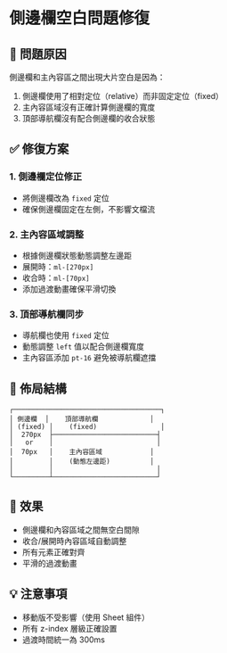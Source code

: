 # 側邊欄空白問題修復

## 🔧 問題原因

側邊欄和主內容區之間出現大片空白是因為：
1. 側邊欄使用了相對定位（relative）而非固定定位（fixed）
2. 主內容區域沒有正確計算側邊欄的寬度
3. 頂部導航欄沒有配合側邊欄的收合狀態

## ✅ 修復方案

### 1. **側邊欄定位修正**
- 將側邊欄改為 `fixed` 定位
- 確保側邊欄固定在左側，不影響文檔流

### 2. **主內容區域調整**
- 根據側邊欄狀態動態調整左邊距
- 展開時：`ml-[270px]`
- 收合時：`ml-[70px]`
- 添加過渡動畫確保平滑切換

### 3. **頂部導航欄同步**
- 導航欄也使用 `fixed` 定位
- 動態調整 `left` 值以配合側邊欄寬度
- 主內容區添加 `pt-16` 避免被導航欄遮擋

## 📐 佈局結構

```
┌─────────────────────────────────────┐
│ 側邊欄  │    頂部導航欄             │
│ (fixed) │    (fixed)                │
│  270px  ├──────────────────────────┤
│   or    │                          │
│  70px   │    主內容區域            │
│         │    (動態左邊距)          │
│         │                          │
└─────────┴──────────────────────────┘
```

## 🎯 效果

- 側邊欄和內容區域之間無空白間隙
- 收合/展開時內容區域自動調整
- 所有元素正確對齊
- 平滑的過渡動畫

## 💡 注意事項

- 移動版不受影響（使用 Sheet 組件）
- 所有 z-index 層級正確設置
- 過渡時間統一為 300ms
